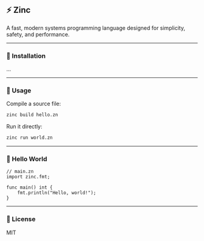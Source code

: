 ## ⚡ Zinc

A fast, modern systems programming language designed for simplicity, safety, and performance.

---

### 🔧 Installation
...

---

### 🚀 Usage

Compile a source file:

```bash
zinc build hello.zn
```

Run it directly:

```bash
zinc run world.zn
```

---

### 📝 Hello World

```zinc
// main.zn
import zinc.fmt;

func main() int {
    fmt.println("Hello, world!");
}
```

---

### 📜 License

MIT
